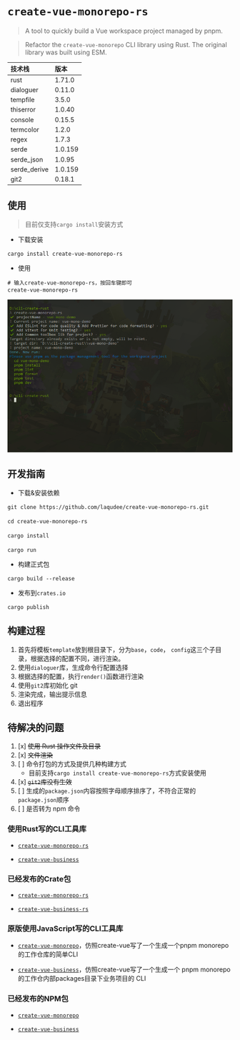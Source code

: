 # `create-vue-monorepo-rs`

> A tool to quickly build a Vue workspace project managed by pnpm.

> Refactor the `create-vue-monorepo` CLI library using Rust. The original library was built using ESM.

| 技术栈       | 版本    |
| :----------- | :------ |
| rust         | 1.71.0  |
| dialoguer    | 0.11.0  |
| tempfile     | 3.5.0   |
| thiserror    | 1.0.40  |
| console      | 0.15.5  |
| termcolor    | 1.2.0   |
| regex        | 1.7.3   |
| serde        | 1.0.159 |
| serde_json   | 1.0.95  |
| serde_derive | 1.0.159 |
| git2         | 0.18.1  |

## 使用

> 目前仅支持`cargo install`安装方式

- 下载安装

```shell
cargo install create-vue-monorepo-rs
```

- 使用

```shell
# 输入create-vue-monorepo-rs，按回车键即可
create-vue-monorepo-rs
```

![演示](./media/it_work.png)

## 开发指南

- 下载&安装依赖

```shell
git clone https://github.com/laqudee/create-vue-monorepo-rs.git

cd create-vue-monorepo-rs

cargo install

cargo run
```

- 构建正式包

```shell
cargo build --release
```

- 发布到`crates.io`

```shell
cargo publish
```

## 构建过程

1. 首先将模板`template`放到根目录下，分为`base`，`code`， `config`这三个子目录，根据选择的配置不同，进行渲染。
2. 使用`dialoguer`库，生成命令行配置选择
3. 根据选择的配置，执行`render()`函数进行渲染
4. 使用`git2`库初始化 git
5. 渲染完成，输出提示信息
6. 退出程序

## 待解决的问题

1. [x] ~~使用 Rust 操作文件及目录~~
2. [x] ~~文件渲染~~
3. [ ] 命令打包的方式及提供几种构建方式
   - 目前支持`cargo install create-vue-monorepo-rs`方式安装使用
4. [x] ~~`git2`库没有生效~~
5. [ ] 生成的`package.json`内容按照字母顺序排序了，不符合正常的`package.json`顺序
6. [ ] 是否转为 npm 命令

### 使用Rust写的CLI工具库

- [`create-vue-monorepo-rs`](https://github.com/laqudee/create-vue-monorepo-rs)

- [`create-vue-business`](https://github.com/laqudee/create-vue-business-rs)

### 已经发布的Crate包

- [`create-vue-monorepo-rs`](https://crates.io/crates/create-vue-monorepo-rs)

- [`create-vue-business-rs`](https://crates.io/crates/create-vue-business-rs)

### 原版使用JavaScript写的CLI工具库

- [`create-vue-monorepo`](https://github.com/laqudee/create-vue-monorepo)，仿照create-vue写了一个生成一个pnpm monorepo 的工作仓库的简单CLI

- [`create-vue-business`](https://github.com/laqudee/create-vue-business)，仿照create-vue写了一个生成一个 pnpm monorepo 的工作仓内部packages目录下业务项目的 CLI


### 已经发布的NPM包

- [`create-vue-monorepo`](https://www.npmjs.com/package/create-vue-monorepo)

- [`create-vue-business`](https://www.npmjs.com/package/create-vue-business)
